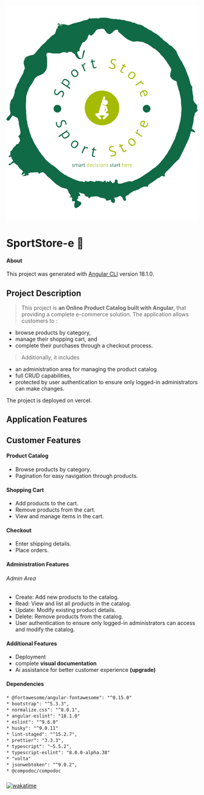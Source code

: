 <img src="public/images/logo - Copy/logo-no-background.svg"/>

# SportStore-e 🚀

#### About

This project was generated with [Angular CLI](https://github.com/angular/angular-cli) version 18.1.0.

## Project Description

> This project is **an Online Product Catalog built with Angular**, that providing a complete e-commerce solution. The application allows customers to :

- browse products by category,
- manage their shopping cart, and
- complete their purchases through a checkout process.

> Additionally, it includes

- an administration area for managing the product catalog
- full CRUD capabilities,
- protected by user authentication to ensure only logged-in administrators can make changes.

The project is deployed on vercel.

## Application Features

## Customer Features

#### Product Catalog

- Browse products by category.
- Pagination for easy navigation through products.

#### Shopping Cart

- Add products to the cart.
- Remove products from the cart.
- View and manage items in the cart.

#### Checkout

- Enter shipping details.
- Place orders.

#### Administration Features

###### Admin Area

- Create: Add new products to the catalog.
- Read: View and list all products in the catalog.
- Update: Modify existing product details.
- Delete: Remove products from the catalog.
- User authentication to ensure only logged-in administrators can access and modify the catalog.

#### Additional Features

- Deployment
- complete **visual documentation**
- Ai assistance for better customer experience **(upgrade)**

#### Dependencies

```
* @fortawesome/angular-fontawesome": "^0.15.0"
* bootstrap": "^5.3.3",
* normalize.css": "^8.0.1",
* angular-eslint": "18.1.0"
* eslint": "^9.6.0"
* husky": "^9.0.11"
* lint-staged": "^15.2.7",
* prettier": "3.3.3",
* typescript": "~5.5.2",
* typescript-eslint": "8.0.0-alpha.38"
* "volta"
* jsonwebtoken": "^9.0.2",
* @compodoc/compodoc
```

#####

[![wakatime](https://wakatime.com/badge/user/018ebde5-003c-47c2-8ab0-3530226c609b/project/99e6a1b0-0004-454f-bdcf-71280c3afaae.svg)](https://wakatime.com/badge/user/018ebde5-003c-47c2-8ab0-3530226c609b/project/99e6a1b0-0004-454f-bdcf-71280c3afaae)
